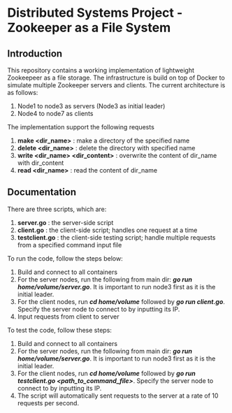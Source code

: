 
# Distributed Systems Project - Zookeeper as a File System

## Introduction
This repository contains a working implementation of lightweight Zookeepeer as a file storage. The infrastructure is build on top of Docker to simulate multiple Zookeeper servers and clients. The current architecture is as follows:
1. Node1 to node3 as servers (Node3 as initial leader)
2. Node4 to node7 as clients

The implementation support the following requests
1. **make <dir_name>**                  : make a directory of the specified name
2. **delete  <dir_name>**               : delete the directory with specified name
3. **write <dir_name> <dir_content>**   : overwrite the content of dir_name with dir_content 
4. **read <dir_name>**                  : read the content of dir_name

## Documentation
There are three scripts, which are:
1. **server.go**        : the server-side script
2. **client.go**     : the client-side script; handles one request at a time
3. **testclient.go**   : the client-side testing script; handle multiple requests from a specified command input file

To run the code, follow the steps below:
1. Build and connect to all containers
2. For the server nodes, run the following from main dir: ***go run home/volume/server.go***. It is important to run node3 first as it is the initial leader.
3. For the client nodes, run ***cd home/volume*** followed by ***go run client.go***. Specify the server node to connect to by inputting its IP.
4. Input requests from client to server

To test the code, follow these steps:
1. Build and connect to all containers
2. For the server nodes, run the following from main dir: ***go run home/volume/server.go***. It is important to run node3 first as it is the initial leader.
3. For the client nodes, run ***cd home/volume*** followed by ***go run testclient.go <path_to_command_file>***. Specify the server node to connect to by inputting its IP.
4. The script will automatically sent requests to the server at a rate of 10 requests per second.


